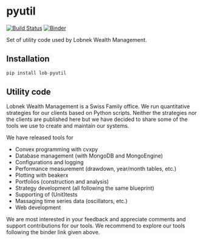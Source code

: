 # pyutil

[![Build Status](https://travis-ci.org/lobnek/pyutil.svg?branch=master)](https://travis-ci.org/lobnek/pyutil)
[![Binder](https://mybinder.org/badge_logo.svg)](https://mybinder.org/v2/gh/lobnek/pyutil/master?filepath=%2Fbinder)


Set of utility code used by Lobnek Wealth Management.


## Installation
```python
pip install lob-pyutil
```

## Utility code

Lobnek Wealth Management is a Swiss Family office. We run quantitative strategies for our clients based on Python scripts.
Neither the strategies nor the clients are published here but we have decided to share some of the tools we use to create and 
maintain our systems. 

We have released tools for 
* Convex programming with cvxpy
* Database management (with MongoDB and MongoEngine)
* Configurations and logging 
* Performance measurement (drawdown, year/month tables, etc.)
* Plotting with beakerx
* Portfolios (construction and analysis)
* Strategy development (all following the same blueprint)
* Supporting of (Unit)tests
* Massaging time series data (oscillators, etc.)
* Web development

We are most interested in your feedback and appreciate comments and support contributions for our tools.  We recommend to explore
our tools following the binder link given above.



